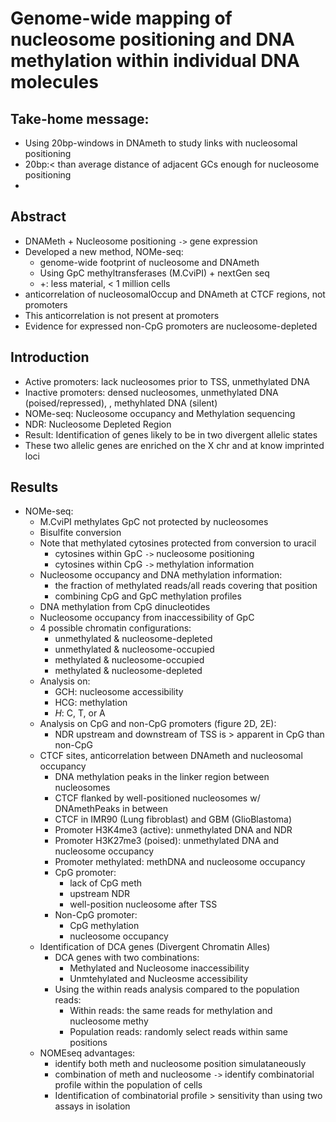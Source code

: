 # Genome-wide mapping of nucleosome positioning and DNA methylation within individual DNA molecules

## Take-home message:

* Using 20bp-windows in DNAmeth to study links with nucleosomal positioning
* 20bp:< than average distance of adjacent GCs enough for nucleosome positioning
* 
## Abstract

* DNAMeth + Nucleosome positioning `->` gene expression
* Developed a new method, NOMe-seq:
    * genome-wide footprint of nucleosome and DNAmeth
    * Using GpC methyltransferases (M.CviPI) + nextGen seq
    * +: less material, < 1 million cells
* anticorrelation of nucleosomalOccup and DNAmeth at CTCF regions, not promoters
* This anticorrelation is not present at promoters
* Evidence for expressed non-CpG promoters are nucleosome-depleted

## Introduction

* Active promoters: lack nucleosomes prior to TSS, unmethylated DNA
* Inactive promoters: densed nucleosomes, unmethylated DNA (poised/repressed), 
                                        , methyhlated DNA (silent) 
* NOMe-seq: Nucleosome occupancy and Methylation sequencing
* NDR: Nucleosome Depleted Region
* Result: Identification of genes likely to be in two divergent allelic states
* These two allelic genes are enriched on the X chr and at know imprinted loci

## Results

* NOMe-seq:
    - M.CviPI methylates GpC not protected by nucleosomes
    - Bisulfite conversion 
    - Note that methylated cytosines protected from conversion to uracil 
        - cytosines within GpC `->` nucleosome positioning
        - cytosines within CpG `->` methylation information
    - Nucleosome occupancy and DNA methylation information:
        - the fraction of methylated reads/all reads covering that position
        - combining CpG and GpC methylation profiles
    - DNA methylation from CpG dinucleotides
    - Nucleosome occupancy from inaccessibility of GpC 
    - 4 possible chromatin configurations:
        - unmethylated & nucleosome-depleted
        - unmethylated & nucleosome-occupied
        - methylated & nucleosome-occupied
        - methylated & nucleosome-depleted
    - Analysis on:
        - GCH: nucleosome accessibility
        - HCG: methylation
        - *H*: C, T, or A
    - Analysis on CpG and non-CpG promoters (figure 2D, 2E):
        - NDR upstream and downstream of TSS is > apparent in CpG than non-CpG
    - CTCF sites, anticorrelation between DNAmeth and nucleosomal occupancy
        - DNA methylation peaks in the linker region between nucleosomes
        - CTCF flanked by well-positioned nucleosomes w/ DNAmethPeaks in between
        - CTCF in IMR90 (Lung fibroblast) and GBM (GlioBlastoma)
        - Promoter H3K4me3 (active): unmethylated DNA and NDR
        - Promoter H3K27me3 (poised): unmethylated DNA and nucleosome occupancy
        - Promoter methylated: methDNA and nucleosome occupancy
        - CpG promoter: 
            - lack of CpG meth 
            - upstream NDR 
            - well-position nucleosome after TSS
        - Non-CpG promoter:
            - CpG methylation
            - nucleosome occupancy
    - Identification of DCA genes (Divergent Chromatin Alles)
        - DCA genes with two combinations:
            - Methylated and Nucleosome inaccessibility
            - Unmtehylated and Nucleosme accessibility
        - Using the within reads analysis compared to the population reads:
            - Within reads: the same reads for methylation and nucleosome methy
            - Population reads: randomly select reads within same positions
    - NOMEseq advantages:
        - identify both meth and nucleosome position simulataneously
        - combination of meth and nucleosome `->` identify combinatorial profile
            within the population of cells
        - Identification of combinatorial profile > sensitivity than using
            two assays in isolation
